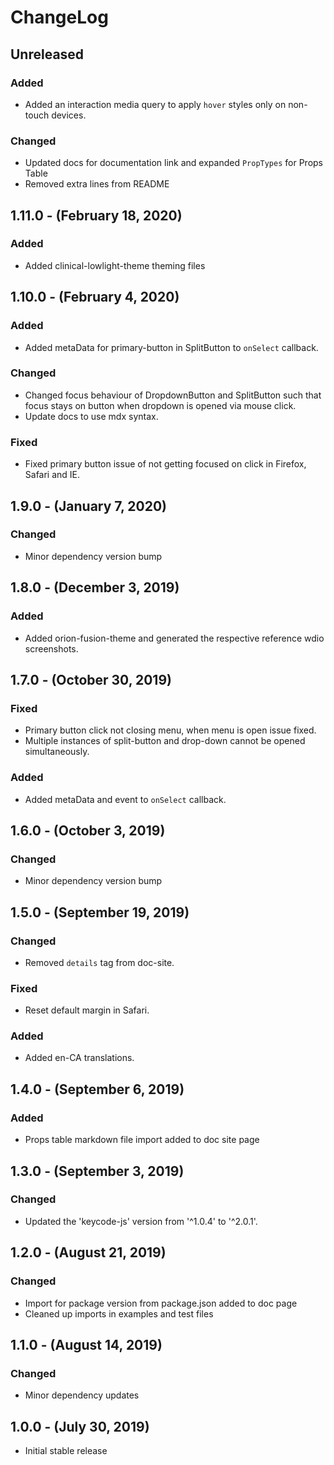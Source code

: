 ChangeLog
=========

Unreleased
----------
### Added
* Added an interaction media query to apply `hover` styles only on non-touch devices.

### Changed
* Updated docs for documentation link and expanded `PropTypes` for Props Table
* Removed extra lines from README

1.11.0 - (February 18, 2020)
------------------
### Added
* Added clinical-lowlight-theme theming files

1.10.0 - (February 4, 2020)
------------------
### Added
* Added metaData for primary-button in SplitButton to `onSelect` callback.

### Changed
* Changed focus behaviour of DropdownButton and SplitButton such that focus stays on button when dropdown is opened via mouse click.
* Update docs to use mdx syntax.

### Fixed
* Fixed primary button issue of not getting focused on click in Firefox, Safari and IE.

1.9.0 - (January 7, 2020)
------------------
### Changed
* Minor dependency version bump

1.8.0 - (December 3, 2019)
------------------
### Added
* Added orion-fusion-theme and generated the respective reference wdio screenshots.

1.7.0 - (October 30, 2019)
------------------
### Fixed
* Primary button click not closing menu, when menu is open issue fixed.
* Multiple instances of split-button and drop-down cannot be opened simultaneously.

### Added
* Added metaData and event to `onSelect` callback.

1.6.0 - (October 3, 2019)
------------------
### Changed
* Minor dependency version bump

1.5.0 - (September 19, 2019)
------------------
### Changed
* Removed `details` tag from doc-site.

### Fixed
* Reset default margin in Safari.

### Added
* Added en-CA translations.

1.4.0 - (September 6, 2019)
------------------
### Added
* Props table markdown file import added to doc site page

1.3.0 - (September 3, 2019)
------------------
### Changed
* Updated the 'keycode-js' version from '^1.0.4' to '^2.0.1'.

1.2.0 - (August 21, 2019)
------------------
### Changed
* Import for package version from package.json added to doc page
* Cleaned up imports in examples and test files

1.1.0 - (August 14, 2019)
-------------------------
### Changed
* Minor dependency updates

1.0.0 - (July 30, 2019)
------------------
* Initial stable release
